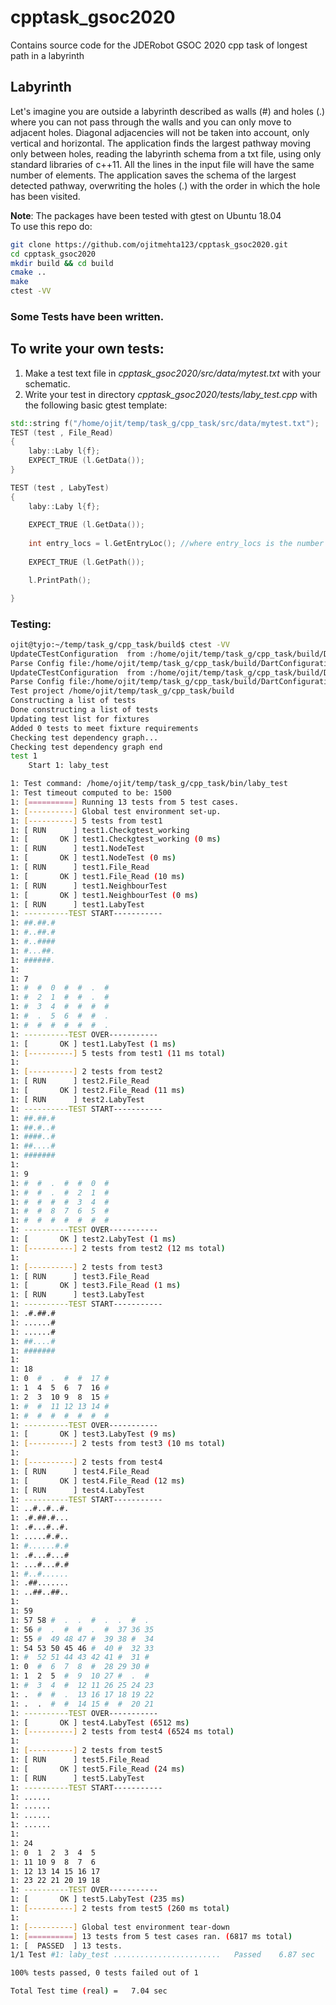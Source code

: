 # cpptask_gsoc2020
Contains source code for the JDERobot GSOC 2020 cpp task of longest path in a labyrinth

## Labyrinth
Let's imagine you are outside a labyrinth described as walls (#) and holes (.) where you
can not pass through the walls and you can only move to adjacent holes. Diagonal
adjacencies will not be taken into account, only vertical and horizontal.
The application finds the largest pathway moving only between holes, reading
the labyrinth schema from a txt file, using only standard libraries of c++11. All the lines in
the input file will have the same number of elements. The application saves the
schema of the largest detected pathway, overwriting the holes (.) with the order in which
the hole has been visited.

**Note**: The packages have been tested with gtest on Ubuntu 18.04  
To use this repo do:

```bash
git clone https://github.com/ojitmehta123/cpptask_gsoc2020.git 
cd cpptask_gsoc2020
mkdir build && cd build
cmake ..
make
ctest -VV
```

### Some Tests have been written.

## To write your own tests:
1) Make a test text file in *cpptask_gsoc2020/src/data/mytest.txt* with your schematic.
2) Write your test in directory *cpptask_gsoc2020/tests/laby_test.cpp* with the following basic gtest template:


```cpp
std::string f("/home/ojit/temp/task_g/cpp_task/src/data/mytest.txt");
TEST (test , File_Read)
{
    laby::Laby l{f};
    EXPECT_TRUE (l.GetData());
}

TEST (test , LabyTest)
{
    laby::Laby l{f};
    
    EXPECT_TRUE (l.GetData());
    
    int entry_locs = l.GetEntryLoc(); //where entry_locs is the number of places to enter the maze
    
    EXPECT_TRUE (l.GetPath());

    l.PrintPath();

}
```

### Testing:
```bash
ojit@tyjo:~/temp/task_g/cpp_task/build$ ctest -VV
UpdateCTestConfiguration  from :/home/ojit/temp/task_g/cpp_task/build/DartConfiguration.tcl
Parse Config file:/home/ojit/temp/task_g/cpp_task/build/DartConfiguration.tcl
UpdateCTestConfiguration  from :/home/ojit/temp/task_g/cpp_task/build/DartConfiguration.tcl
Parse Config file:/home/ojit/temp/task_g/cpp_task/build/DartConfiguration.tcl
Test project /home/ojit/temp/task_g/cpp_task/build
Constructing a list of tests
Done constructing a list of tests
Updating test list for fixtures
Added 0 tests to meet fixture requirements
Checking test dependency graph...
Checking test dependency graph end
test 1
    Start 1: laby_test

1: Test command: /home/ojit/temp/task_g/cpp_task/bin/laby_test
1: Test timeout computed to be: 1500
1: [==========] Running 13 tests from 5 test cases.
1: [----------] Global test environment set-up.
1: [----------] 5 tests from test1
1: [ RUN      ] test1.Checkgtest_working
1: [       OK ] test1.Checkgtest_working (0 ms)
1: [ RUN      ] test1.NodeTest
1: [       OK ] test1.NodeTest (0 ms)
1: [ RUN      ] test1.File_Read
1: [       OK ] test1.File_Read (10 ms)
1: [ RUN      ] test1.NeighbourTest
1: [       OK ] test1.NeighbourTest (0 ms)
1: [ RUN      ] test1.LabyTest
1: ----------TEST START----------- 
1: ##.##.#
1: #..##.#
1: #..####
1: #...##.
1: ######.
1: 
1: 7
1: #  #  0  #  #  .  #  
1: #  2  1  #  #  .  #  
1: #  3  4  #  #  #  #  
1: #  .  5  6  #  #  .  
1: #  #  #  #  #  #  .  
1: ----------TEST OVER----------- 
1: [       OK ] test1.LabyTest (1 ms)
1: [----------] 5 tests from test1 (11 ms total)
1: 
1: [----------] 2 tests from test2
1: [ RUN      ] test2.File_Read
1: [       OK ] test2.File_Read (11 ms)
1: [ RUN      ] test2.LabyTest
1: ----------TEST START----------- 
1: ##.##.#
1: ##.#..#
1: ####..#
1: ##....#
1: #######
1: 
1: 9
1: #  #  .  #  #  0  #  
1: #  #  .  #  2  1  #  
1: #  #  #  #  3  4  #  
1: #  #  8  7  6  5  #  
1: #  #  #  #  #  #  #  
1: ----------TEST OVER----------- 
1: [       OK ] test2.LabyTest (1 ms)
1: [----------] 2 tests from test2 (12 ms total)
1: 
1: [----------] 2 tests from test3
1: [ RUN      ] test3.File_Read
1: [       OK ] test3.File_Read (1 ms)
1: [ RUN      ] test3.LabyTest
1: ----------TEST START----------- 
1: .#.##.#
1: ......#
1: ......#
1: ##....#
1: #######
1: 
1: 18
1: 0  #  .  #  #  17 #  
1: 1  4  5  6  7  16 #  
1: 2  3  10 9  8  15 #  
1: #  #  11 12 13 14 #  
1: #  #  #  #  #  #  #  
1: ----------TEST OVER----------- 
1: [       OK ] test3.LabyTest (9 ms)
1: [----------] 2 tests from test3 (10 ms total)
1: 
1: [----------] 2 tests from test4
1: [ RUN      ] test4.File_Read
1: [       OK ] test4.File_Read (12 ms)
1: [ RUN      ] test4.LabyTest
1: ----------TEST START----------- 
1: ..#..#..#.
1: .#.##.#...
1: .#...#..#.
1: .....#.#..
1: #......#.#
1: .#...#...#
1: ...#...#.#
1: #..#......
1: .##.......
1: ..##..##..
1: 
1: 59
1: 57 58 #  .  .  #  .  .  #  .  
1: 56 #  .  #  #  .  #  37 36 35 
1: 55 #  49 48 47 #  39 38 #  34 
1: 54 53 50 45 46 #  40 #  32 33 
1: #  52 51 44 43 42 41 #  31 #  
1: 0  #  6  7  8  #  28 29 30 #  
1: 1  2  5  #  9  10 27 #  .  #  
1: #  3  4  #  12 11 26 25 24 23 
1: .  #  #  .  13 16 17 18 19 22 
1: .  .  #  #  14 15 #  #  20 21 
1: ----------TEST OVER----------- 
1: [       OK ] test4.LabyTest (6512 ms)
1: [----------] 2 tests from test4 (6524 ms total)
1: 
1: [----------] 2 tests from test5
1: [ RUN      ] test5.File_Read
1: [       OK ] test5.File_Read (24 ms)
1: [ RUN      ] test5.LabyTest
1: ----------TEST START----------- 
1: ......
1: ......
1: ......
1: ......
1: 
1: 24
1: 0  1  2  3  4  5  
1: 11 10 9  8  7  6  
1: 12 13 14 15 16 17 
1: 23 22 21 20 19 18 
1: ----------TEST OVER----------- 
1: [       OK ] test5.LabyTest (235 ms)
1: [----------] 2 tests from test5 (260 ms total)
1: 
1: [----------] Global test environment tear-down
1: [==========] 13 tests from 5 test cases ran. (6817 ms total)
1: [  PASSED  ] 13 tests.
1/1 Test #1: laby_test ........................   Passed    6.87 sec

100% tests passed, 0 tests failed out of 1

Total Test time (real) =   7.04 sec
```
